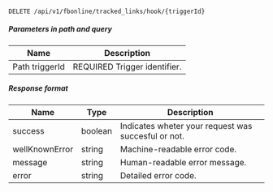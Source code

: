 #### 
`DELETE /api/v1/fbonline/tracked_links/hook/{triggerId}`

##### Parameters in path and query
|Name|Description|
|-|-|
|<Badge>Path</Badge> triggerId|<Badge>REQUIRED</Badge> Trigger identifier.|
##### Response format
|Name|Type|Description|
|-|-|-|
|success|boolean|Indicates wheter your request was succesful or not.|
|wellKnownError|string|Machine-readable error code.|
|message|string|Human-readable error message.|
|error|string|Detailed error code.|
